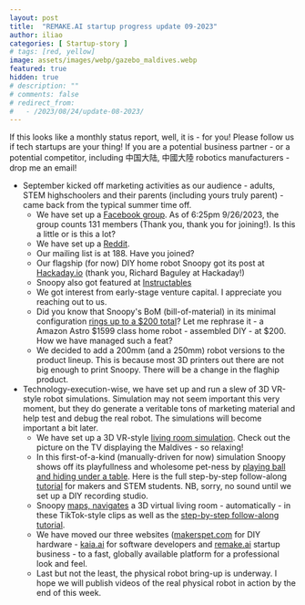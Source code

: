```yaml
---
layout: post
title:  "REMAKE.AI startup progress update 09-2023"
author: iliao
categories: [ Startup-story ]
# tags: [red, yellow]
image: assets/images/webp/gazebo_maldives.webp
featured: true
hidden: true
# description: ""
# comments: false
# redirect_from:
#   - /2023/08/24/update-08-2023/
---
```

If this looks like a monthly status report, well, it is - for you! Please follow us if
tech startups are your thing! If you are a potential business partner -
or a potential competitor, including 中国大陆, 中國大陸 robotics manufacturers -
drop me an email!

- September kicked off marketing activities as our audience - adults, STEM highschoolers and their parents
(including yours truly parent) - came back from the typical summer time off.
  - We have set up a [Facebook group](https://www.facebook.com/groups/243730868651472/).
  As of 6:25pm 9/26/2023, the group counts 131 members (Thank you, thank you for joining!).
  Is this a little or is this a lot?
  - We have set up a [Reddit](https://www.reddit.com/r/3dPrintedHomeRobots/).
  - Our mailing list is at 188. Have you joined?
  - Our flagship (for now) DIY home robot Snoopy got its post at
  [Hackaday.io](https://hackaday.com/2023/09/21/3d-printed-robot-wants-to-be-your-pet/)
  (thank you, Richard Baguley at Hackaday!)
  - Snoopy also got featured at [Instructables](https://www.instructables.com/3D-printable-Arduino-Pet-Robot/)
  - We got interest from early-stage venture capital. I appreciate you reaching out to us.
  - Did you know that Snoopy's BoM (bill-of-material) in its minimal configuration
  [rings up to a $200 total](https://makerspet.com/blog/snoopy-bill-of-materials/)? Let me rephrase it -
  a Amazon Astro $1599 class home robot - assembled DIY - at $200. How we have managed such a feat?
  - We decided to add a 200mm (and a 250mm) robot versions to the product lineup. This is because
  most 3D printers out there are not big enough to print Snoopy. There will be a change in the flaghip product.
- Technology-execution-wise, we have set up and run a slew of 3D VR-style robot simulations. Simulation may
not seem important this very moment, but they do generate a veritable tons of marketing material and
help test and debug the real robot. The simulations will become important a bit later.
  - We have set up a 3D VR-style [living room simulation](https://kaia.ai/blog/living-room-simulation/).
  Check out the picture on the TV displaying the Maldives - so relaxing!
  - In this first-of-a-kind (manually-driven for now) simulation Snoopy shows off its playfullness and
  wholesome pet-ness by [playing ball and hiding under a table](https://kaia.ai/blog/snoopy-hides-plays-ball-in-simulation/).
  Here is the full step-by-step follow-along [tutorial](https://kaia.ai/blog/gazebo-3d-simulation-tutorial/)
  for makers and STEM students. NB, sorry, no sound until we set up a DIY recording studio.
  - Snoopy [maps, navigates](https://kaia.ai/blog/snoopy-hides-plays-ball-in-simulation/)
  a 3D virtual living room - automatically - in these TikTok-style clips as well as the
  [step-by-step follow-along tutorial](https://kaia.ai/blog/gazebo-mapping-navigation-tutorial/).
  - We have moved our three websites ([makerspet.com](https://kaia.ai) for DIY hardware -
  [kaia.ai](https://kaia.ai) for software developers and [remake.ai](https://remake.ai) startup business -
  to a fast, globally available platform for a professional look and feel.
  - Last but not the least, the physical robot bring-up is underway. I hope we will publish videos of the real physical
  robot in action by the end of this week.
